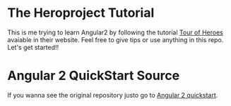 # The Heroproject Tutorial

This is me trying to learn Angular2 by following the tutorial [Tour of Heroes](https://angular.io/docs/ts/latest/tutorial/) avaiable in their website. Feel free to give tips or use anything in this repo. Let's get started!!

# Angular 2 QuickStart Source

If you wanna see the original repository justo go to [Angular 2 quickstart](https://github.com/angular/quickstart/blob/master/README.md).
